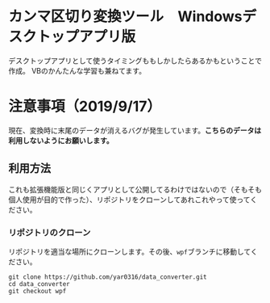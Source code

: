 # カンマ区切り変換ツール　Windowsデスクトップアプリ版

デスクトップアプリとして使うタイミングももしかしたらあるかもということで作成。
VBのかんたんな学習も兼ねてます。

# 注意事項（2019/9/17）

現在、変換時に末尾のデータが消えるバグが発生しています。__こちらのデータは利用しないようにお願いします。__

## 利用方法

これも拡張機能版と同じくアプリとして公開してるわけではないので（そもそも個人使用が目的で作った）、リポジトリをクローンしてあれこれやって使ってください。

### リポジトリのクローン

リポジトリを適当な場所にクローンします。その後、`wpf`ブランチに移動してください。

```git
git clone https://github.com/yar0316/data_converter.git
cd data_converter
git checkout wpf
```

